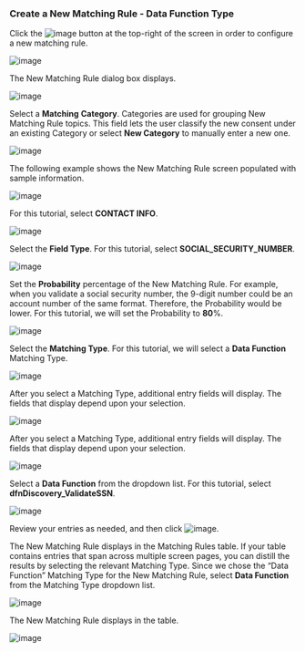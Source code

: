 ### Create a New Matching Rule - Data Function Type

Click the ![image](/articles/demo_project/DPM_Demo_Project/images/ICON_NewMatchingRule.jpg) button at the top-right of the screen in order to configure a new matching rule. 

![image](/articles/demo_project/DPM_Demo_Project/images/07_12_Discovery_RulesTab_Callout.jpg)

The New Matching Rule dialog box displays. 

![image](/articles/demo_project/DPM_Demo_Project/images/07_1_Discovery_NewMatchingRule.jpg)

Select a **Matching** **Category**. Categories are used for grouping New Matching Rule topics. This field lets the user classify the new consent under an existing Category or select **New Category** to manually enter a new one.

![image](/articles/demo_project/DPM_Demo_Project/images/07_4_Discovery_NewMatchingRule2.jpg)

The following example shows the New Matching Rule screen populated with sample information.

![image](/articles/demo_project/DPM_Demo_Project/images/07_11_Discovery_NewMatchingRule9.jpg)

For this tutorial, select **CONTACT INFO**.

![image](/articles/demo_project/DPM_Demo_Project/images/07_4_Discovery_NewMatchingRule2.jpg)

Select the **Field Type**. For this tutorial, select **SOCIAL_SECURITY_NUMBER**. 

![image](/articles/demo_project/DPM_Demo_Project/images/07_5_Discovery_NewMatchingRule3.jpg)

Set the **Probability** percentage of the New Matching Rule. For example, when you validate a social security number, the 9-digit number could be an account number of the same format. Therefore, the Probability would be lower. For this tutorial, we will set the Probability to **80**%. 

![image](/articles/demo_project/DPM_Demo_Project/images/07_6_Discovery_NewMatchingRule4.jpg)

Select the **Matching Type**. For this tutorial, we will select a **Data Function** Matching Type. 

![image](/articles/demo_project/DPM_Demo_Project/images/07_7_Discovery_NewMatchingRule5.jpg)

After you select a Matching Type, additional entry fields will display. The fields that display depend upon your selection. 

![image](/articles/demo_project/DPM_Demo_Project/images/07_8_Discovery_NewMatchingRule6.jpg)

After you select a Matching Type, additional entry fields will display. The fields that display depend upon your selection. 

![image](/articles/demo_project/DPM_Demo_Project/images/07_8_Discovery_NewMatchingRule6.jpg)

Select a **Data Function** from the dropdown list. For this tutorial, select **dfnDiscovery_ValidateSSN**.

![image](/articles/demo_project/DPM_Demo_Project/images/07_8_Discovery_NewMatchingRule6.jpg)

Review your entries as needed, and then click ![image](/articles/demo_project/DPM_Demo_Project/images/08_ICON_Save.jpg).

The New Matching Rule displays in the Matching Rules table. If your table contains entries that span across multiple screen pages, you can distill the results by selecting the relevant Matching Type. Since we chose the “Data Function” Matching Type for the New Matching Rule, select **Data Function** from the Matching Type dropdown list.

![image](/articles/demo_project/DPM_Demo_Project/images/07_2_Discovery_NewMatchingRule10.jpg)

The New Matching Rule displays in the table.

![image](/articles/demo_project/DPM_Demo_Project/images/07_8_Discovery_NewMatchingRule6.jpg)
